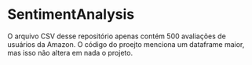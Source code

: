 # SentimentAnalysis
O arquivo CSV desse repositório apenas contém 500 avaliações de usuários da Amazon. O código do proejto menciona um dataframe maior, mas isso não altera em nada o projeto.
